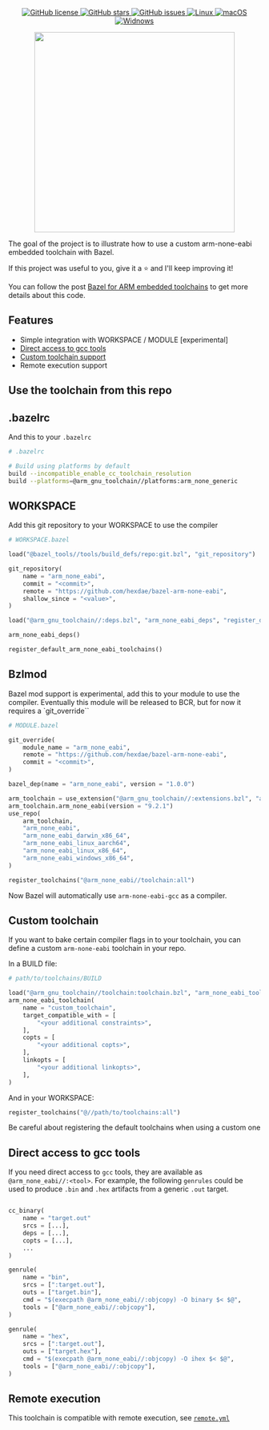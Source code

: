 <p align="center">

<a href="https://github.com/d-asnaghi/bazel-arm-none-eabi/blob/master/LICENSE">
    <img alt="GitHub license" src="https://img.shields.io/github/license/d-asnaghi/bazel-arm-none-eabi?color=success">
</a>

<a href="https://github.com/d-asnaghi/bazel-arm-none-eabi/stargazers">
    <img alt="GitHub stars" src="https://img.shields.io/github/stars/d-asnaghi/bazel-arm-none-eabi?color=success">
</a>

<a href="https://github.com/d-asnaghi/bazel-arm-none-eabi/issues">
    <img alt="GitHub issues" src="https://img.shields.io/github/issues/d-asnaghi/bazel-arm-none-eabi">
</a>

<a href="https://github.com/d-asnaghi/bazel-arm-none-eabi/actions">
    <img alt="Linux" src="https://github.com/d-asnaghi/bazel-arm-none-eabi/workflows/Linux/badge.svg">
</a>

<a href="https://github.com/d-asnaghi/bazel-arm-none-eabi/actions">
    <img alt="macOS" src="https://github.com/d-asnaghi/bazel-arm-none-eabi/workflows/macOS/badge.svg">
</a>

<a href="https://github.com/d-asnaghi/bazel-arm-none-eabi/actions">
    <img alt="Widnows" src="https://github.com/d-asnaghi/bazel-arm-none-eabi/workflows/Windows/badge.svg">
</a>

</p>

<p align="center">

<img src="https://asnaghi.me/images/bazel-arm.png" width="400px"/>

</p>


The goal of the project is to illustrate how to use a custom arm-none-eabi embedded toolchain with Bazel.

If this project was useful to you, give it a ⭐️ and I'll keep improving it!

You can follow the post [Bazel for ARM embedded toolchains](https://asnaghi.me/post/embedded-bazel/) to get more details about this code.

## Features

- Simple integration with WORKSPACE / MODULE [experimental]
- [Direct access to gcc tools](#direct-access-to-gcc-tools)
- [Custom toolchain support](#custom-toolchain)
- Remote execution support

## Use the toolchain from this repo

## .bazelrc

And this to your `.bazelrc`

```bash
# .bazelrc

# Build using platforms by default
build --incompatible_enable_cc_toolchain_resolution
build --platforms=@arm_gnu_toolchain//platforms:arm_none_generic
```

## WORKSPACE

Add this git repository to your WORKSPACE to use the compiler

```python
# WORKSPACE.bazel

load("@bazel_tools//tools/build_defs/repo:git.bzl", "git_repository")

git_repository(
    name = "arm_none_eabi",
    commit = "<commit>",
    remote = "https://github.com/hexdae/bazel-arm-none-eabi",
    shallow_since = "<value>",
)

load("@arm_gnu_toolchain//:deps.bzl", "arm_none_eabi_deps", "register_default_arm_none_eabi_toolchains")

arm_none_eabi_deps()

register_default_arm_none_eabi_toolchains()
```

## Bzlmod

Bazel mod support is experimental, add this to your module to use the compiler.
Eventually this module will be released to BCR, but for now it requires a `git_override``

```python
# MODULE.bazel

git_override(
    module_name = "arm_none_eabi",
    remote = "https://github.com/hexdae/bazel-arm-none-eabi",
    commit = "<commit>",
)

bazel_dep(name = "arm_none_eabi", version = "1.0.0")

arm_toolchain = use_extension("@arm_gnu_toolchain//:extensions.bzl", "arm_toolchain")
arm_toolchain.arm_none_eabi(version = "9.2.1")
use_repo(
    arm_toolchain,
    "arm_none_eabi",
    "arm_none_eabi_darwin_x86_64",
    "arm_none_eabi_linux_aarch64",
    "arm_none_eabi_linux_x86_64",
    "arm_none_eabi_windows_x86_64",
)

register_toolchains("@arm_none_eabi//toolchain:all")
```


Now Bazel will automatically use `arm-none-eabi-gcc` as a compiler.

## Custom toolchain

If you want to bake certain compiler flags in to your toolchain, you can define a custom `arm-none-eabi` toolchain in your repo.

In a BUILD file:

```python
# path/to/toolchains/BUILD

load("@arm_gnu_toolchain//toolchain:toolchain.bzl", "arm_none_eabi_toolchain")
arm_none_eabi_toolchain(
    name = "custom_toolchain",
    target_compatible_with = [
        "<your additional constraints>",
    ],
    copts = [
        "<your additional copts>",
    ],
    linkopts = [
        "<your additional linkopts>",
    ],
)
```

And in your WORKSPACE:

```python
register_toolchains("@//path/to/toolchains:all")
```

Be careful about registering the default toolchains when using a custom one

## Direct access to gcc tools

If you need direct access to `gcc` tools, they are available as `@arm_none_eabi//:<tool>`. For example, the following `genrules` could be used to produce `.bin` and `.hex` artifacts from a generic `.out` target.

```python

cc_binary(
    name = "target.out"
    srcs = [...],
    deps = [...],
    copts = [...],
    ...
)

genrule(
    name = "bin",
    srcs = [":target.out"],
    outs = ["target.bin"],
    cmd = "$(execpath @arm_none_eabi//:objcopy) -O binary $< $@",
    tools = ["@arm_none_eabi//:objcopy"],
)

genrule(
    name = "hex",
    srcs = [":target.out"],
    outs = ["target.hex"],
    cmd = "$(execpath @arm_none_eabi//:objcopy) -O ihex $< $@",
    tools = ["@arm_none_eabi//:objcopy"],
)
```

## Remote execution

This toolchain is compatible with remote execution, see [`remote.yml`](.github/workflows/remote.yml)
